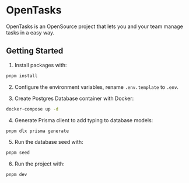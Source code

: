# OpenTasks
OpenTasks is an OpenSource project that lets you and your team manage tasks in a easy way.

## Getting Started
1. Install packages with:
```bash
pnpm install
```

2. Configure the environment variables, rename `.env.template` to `.env`.   

3. Create Postgres Database container with Docker:
```bash
docker-compose up -d
```

4. Generate Prisma client to add typing to database models:
```bash
pnpm dlx prisma generate
```

5. Run the database seed with:
```bash
pnpm seed
```

6. Run the project with:
```bash
pnpm dev
```
